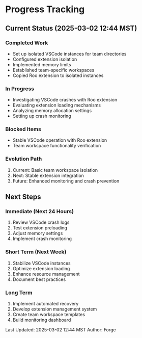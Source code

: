 # Progress Tracking

## Current Status (2025-03-02 12:44 MST)

### Completed Work
- Set up isolated VSCode instances for team directories
- Configured extension isolation
- Implemented memory limits
- Established team-specific workspaces
- Copied Roo extension to isolated instances

### In Progress
- Investigating VSCode crashes with Roo extension
- Evaluating extension loading mechanisms
- Analyzing memory allocation settings
- Setting up crash monitoring

### Blocked Items
- Stable VSCode operation with Roo extension
- Team workspace functionality verification

### Evolution Path
1. Current: Basic team workspace isolation
2. Next: Stable extension integration
3. Future: Enhanced monitoring and crash prevention

## Next Steps

### Immediate (Next 24 Hours)
1. Review VSCode crash logs
2. Test extension preloading
3. Adjust memory settings
4. Implement crash monitoring

### Short Term (Next Week)
1. Stabilize VSCode instances
2. Optimize extension loading
3. Enhance resource management
4. Document best practices

### Long Term
1. Implement automated recovery
2. Develop extension management system
3. Create team workspace templates
4. Build monitoring dashboard

Last Updated: 2025-03-02 12:44 MST
Author: Forge